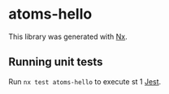 # atoms-hello

This library was generated with [Nx](https://nx.dev).

## Running unit tests

Run `nx test atoms-hello` to execute st 1 [Jest](https://jestjs.io).
